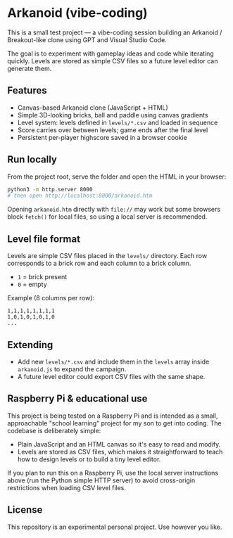 # Arkanoid (vibe-coding)

This is a small test project — a vibe-coding session building an Arkanoid / Breakout-like clone using GPT and Visual Studio Code.

The goal is to experiment with gameplay ideas and code while iterating quickly. Levels are stored as simple CSV files so a future level editor can generate them.

## Features

- Canvas-based Arkanoid clone (JavaScript + HTML)
- Simple 3D-looking bricks, ball and paddle using canvas gradients
- Level system: levels defined in `levels/*.csv` and loaded in sequence
- Score carries over between levels; game ends after the final level
- Persistent per-player highscore saved in a browser cookie

## Run locally

From the project root, serve the folder and open the HTML in your browser:

```bash
python3 -m http.server 8000
# then open http://localhost:8000/arkanoid.htm
```

Opening `arkanoid.htm` directly with `file://` may work but some browsers block `fetch()` for local files, so using a local server is recommended.

## Level file format

Levels are simple CSV files placed in the `levels/` directory. Each row corresponds to a brick row and each column to a brick column.

- `1` = brick present
- `0` = empty

Example (8 columns per row):

```
1,1,1,1,1,1,1,1
1,0,1,0,1,0,1,0
...
```

## Extending

- Add new `levels/*.csv` and include them in the `levels` array inside `arkanoid.js` to expand the campaign.
- A future level editor could export CSV files with the same shape.

## Raspberry Pi & educational use

This project is being tested on a Raspberry Pi and is intended as a small, approachable "school learning" project for my son to get into coding. The codebase is deliberately simple:

- Plain JavaScript and an HTML canvas so it's easy to read and modify.
- Levels are stored as CSV files, which makes it straightforward to teach how to design levels or to build a tiny level editor.

If you plan to run this on a Raspberry Pi, use the local server instructions above (run the Python simple HTTP server) to avoid cross-origin restrictions when loading CSV level files.

## License

This repository is an experimental personal project. Use however you like.
